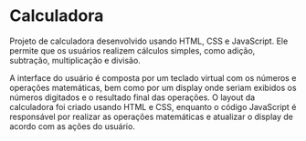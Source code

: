 # Calculadora

Projeto de calculadora desenvolvido usando HTML, CSS e JavaScript. Ele permite que os usuários realizem cálculos simples, como adição, subtração, multiplicação e divisão.

A interface do usuário é composta por um teclado virtual com os números e operações matemáticas, bem como por um display onde seriam exibidos os números digitados e o resultado final das operações. O layout da calculadora foi criado usando HTML e CSS, enquanto o código JavaScript é responsável por realizar as operações matemáticas e atualizar o display de acordo com as ações do usuário.
